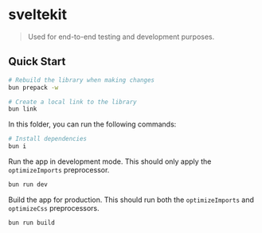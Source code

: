 # sveltekit

> Used for end-to-end testing and development purposes.

## Quick Start

```sh
# Rebuild the library when making changes
bun prepack -w

# Create a local link to the library
bun link
```

In this folder, you can run the following commands:

```sh
# Install dependencies
bun i
```

Run the app in development mode. This should only apply the `optimizeImports` preprocessor.

```sh
bun run dev
```

Build the app for production. This should run both the `optimizeImports` and `optimizeCss` preprocessors.

```sh
bun run build
```
